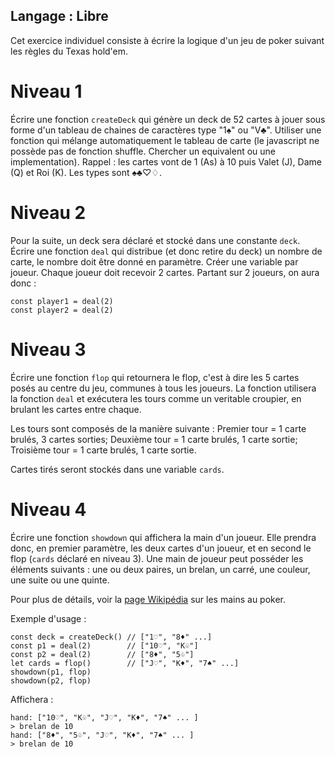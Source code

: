 ## Langage : Libre

Cet exercice individuel consiste à écrire la logique d'un jeu de poker suivant les règles du Texas hold'em.

# Niveau 1

Écrire une fonction `createDeck` qui génère un deck de 52 cartes à jouer sous forme d'un tableau de chaines de caractères type "1♠︎" ou "V♣︎". Utiliser une fonction qui mélange automatiquement le tableau de carte (le javascript ne possède pas de fonction shuffle. Chercher un equivalent ou une implementation).
Rappel : les cartes vont de 1 (As) à 10 puis Valet (J), Dame (Q) et Roi (K). Les types sont ♠︎♣︎♡♢.

# Niveau 2

Pour la suite, un deck sera déclaré et stocké dans une constante `deck`.
Écrire une fonction `deal` qui distribue (et donc retire du deck) un nombre de carte, le nombre doit être donné en paramètre.
Créer une variable par joueur. Chaque joueur doit recevoir 2 cartes.
Partant sur 2 joueurs, on aura donc :

	const player1 = deal(2)
    const player2 = deal(2)


# Niveau 3

Écrire une fonction `flop` qui retournera le flop, c'est à dire les 5 cartes posés au centre du jeu, communes à tous les joueurs. La fonction utilisera la fonction `deal` et exécutera les tours comme un veritable croupier, en brulant les cartes entre chaque.

Les tours sont composés de la manière suivante :
Premier tour = 1 carte brulés, 3 cartes sorties;
Deuxième tour = 1 carte brulés, 1 carte sortie;
Troisième tour = 1 carte brulés, 1 carte sortie.

Cartes tirés seront stockés dans une variable `cards`.

# Niveau 4

Écrire une fonction `showdown` qui affichera la main d'un joueur. Elle prendra donc, en premier paramètre, les deux cartes d'un joueur, et en second le flop (`cards` déclaré en niveau 3).
Une main de joueur peut posséder les éléments suivants : une ou deux paires, un brelan, un carré, une couleur, une suite ou une quinte.

Pour plus de détails, voir la [page Wikipédia](https://fr.wikipedia.org/wiki/Main_au_poker#Ordre_des_niveaux_des_mains) sur les mains au poker.

Exemple d'usage :

    const deck = createDeck() // ["1♡", "8♦︎" ...]
    const p1 = deal(2)        // ["10♡", "K♧"]
    const p2 = deal(2)        // ["8♦︎", "5♧"]
    let cards = flop()        // ["J♡", "K♦︎", "7♠︎" ...]
    showdown(p1, flop)
    showdown(p2, flop)


Affichera :

    hand: ["10♡", "K♧", "J♡", "K♦︎", "7♠︎" ... ]
    > brelan de 10
    hand: ["8♦︎", "5♧", "J♡", "K♦︎", "7♠︎" ... ]
    > brelan de 10

